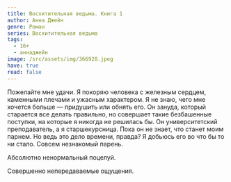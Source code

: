 ```yaml
---
title: Восхитительная ведьма. Книга 1
author: Анна Джейн
genre: Роман
series: Восхитительная ведьма
tags:
  - 16+
  - аннаджейн
image: /src/assets/img/366928.jpeg
have: true
read: false
---
```

Пожелайте мне удачи. Я покоряю человека с железным сердцем, каменными плечами и ужасным характером. Я не знаю, чего мне хочется больше — придушить или обнять его. Он зануда, который старается все делать правильно, но совершает такие безбашенные поступки, на которые я никогда не решилась бы. Он университетский преподаватель, а я старшекурсница. Пока он не знает, что станет моим парнем. Но ведь это дело времени, правда? Я добьюсь его во что бы то ни стало. Совсем незнакомый парень.

Абсолютно ненормальный поцелуй.

Совершенно непередаваемые ощущения.
